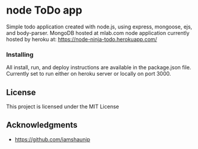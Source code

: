 # node ToDo app
Simple todo application created with node.js, using express, mongoose, ejs, and body-parser.  MongoDB hosted at mlab.com node application currently hosted by heroku at: 
<a href="https://node-ninja-todo.herokuapp.com/" target="_blank">https://node-ninja-todo.herokuapp.com/</a>

### Installing
All install, run, and deploy instructions are available in the package.json file. Currently set to run either on heroku server or locally on port 3000.

## License
This project is licensed under the MIT License

## Acknowledgments

* https://github.com/iamshaunjp